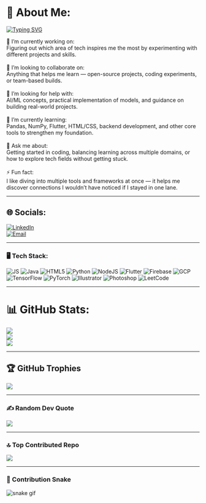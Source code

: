 # 💫 About Me:
[![Typing SVG](https://readme-typing-svg.herokuapp.com?size=22&color=F7F7F7&width=600&lines=Hey+there!+I'm+Debargha;Exploring+Tech+to+find+my+passion;AI/ML+Enthusiast+%7C+Coder+%7C+Builder)](https://git.io/typing-svg)

🔭 I’m currently working on:<br>Figuring out which area of tech inspires me the most by experimenting with different projects and skills.<br><br>👯 I’m looking to collaborate on:<br>Anything that helps me learn — open-source projects, coding experiments, or team-based builds.<br><br>🤝 I’m looking for help with:<br>AI/ML concepts, practical implementation of models, and guidance on building real-world projects.<br><br>🌱 I’m currently learning:<br>Pandas, NumPy, Flutter, HTML/CSS, backend development, and other core tools to strengthen my foundation.<br><br>💬 Ask me about:<br>Getting started in coding, balancing learning across multiple domains, or how to explore tech fields without getting stuck.<br><br>⚡ Fun fact:<br>I like diving into multiple tools and frameworks at once — it helps me discover connections I wouldn’t have noticed if I stayed in one lane.

---

## 🌐 Socials:
[![LinkedIn](https://img.shields.io/badge/LinkedIn-%230077B5.svg?logo=linkedin&logoColor=white)](https://www.linkedin.com/in/debargha-sarkar-72575937a/)  
[![Email](https://img.shields.io/badge/Email-D14836?logo=gmail&logoColor=white)](mailto:debarghasarkar175@gmail.com)  

---

### 🖥️ Tech Stack:
![JS](https://img.shields.io/badge/JavaScript-000?logo=javascript)
![Java](https://img.shields.io/badge/Java-000?logo=java)
![HTML5](https://img.shields.io/badge/HTML5-000?logo=html5)
![Python](https://img.shields.io/badge/Python-000?logo=python)
![NodeJS](https://img.shields.io/badge/Node.js-000?logo=node.js)
![Flutter](https://img.shields.io/badge/Flutter-000?logo=flutter)
![Firebase](https://img.shields.io/badge/Firebase-000?logo=firebase)
![GCP](https://img.shields.io/badge/Google%20Cloud-000?logo=google-cloud)
![TensorFlow](https://img.shields.io/badge/TensorFlow-000?logo=tensorflow)
![PyTorch](https://img.shields.io/badge/PyTorch-000?logo=pytorch)
![Illustrator](https://img.shields.io/badge/Illustrator-000?logo=adobe-illustrator)
![Photoshop](https://img.shields.io/badge/Photoshop-000?logo=adobe-photoshop)
![LeetCode](https://img.shields.io/badge/LeetCode-000?logo=leetcode)


---

# 📊 GitHub Stats:
![](https://github-readme-stats.vercel.app/api?username=My-Mation&theme=dark&hide_border=false&include_all_commits=false&count_private=false)<br/>
![](https://nirzak-streak-stats.vercel.app/?user=My-Mation&theme=dark&hide_border=false)<br/>
![](https://github-readme-stats.vercel.app/api/top-langs/?username=My-Mation&theme=dark&hide_border=false&include_all_commits=false&count_private=false&layout=compact)

---

## 🏆 GitHub Trophies
![](https://github-profile-trophy.vercel.app/?username=My-Mation&theme=gruvbox_light&no-frame=true&no-bg=true&margin-w=4)

---

### ✍️ Random Dev Quote
![](https://quotes-github-readme.vercel.app/api?type=horizontal&theme=radical)

---

### 🔝 Top Contributed Repo
![](https://github-contributor-stats.vercel.app/api?username=My-Mation&limit=5&theme=dark&combine_all_yearly_contributions=true)

---

### 🐍 Contribution Snake
![snake gif](https://raw.githubusercontent.com/My-Mation/My-Mation/snake-preview/github-contribution-grid-snake.svg)



